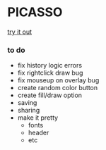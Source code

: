 # PICASSO
[try it out](http://philipcastiglione.github.io/picasso/)

### to do
- fix history logic errors
- fix rightclick draw bug
- fix mouseup on overlay bug
- create random color button
- create fill/draw option
- saving
- sharing
- make it pretty
    - fonts
    - header
    - etc
